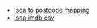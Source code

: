 - [lsoa to postcode mapping](http://geoconvert.mimas.ac.uk/index.html)
- [lsoa imdb csv](https://www.gov.uk/government/statistics/english-indices-of-deprivation-2019)
